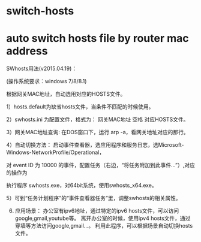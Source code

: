 # switch-hosts
# auto switch hosts file by router mac address
 
 
SWhosts用法(v2015.04.19)：

(操作系统要求：windows 7/8/8.1)

根据网关MAC地址，自动选用对应的HOSTS文件。

1）hosts.default为缺省hosts文件，当条件不匹配的时候使用。

2）swhosts.ini 为配置文件，格式为： 网关MAC地址 空格 对应HOSTS文件。

3）网关MAC地址查询: 在DOS窗口下，运行 arp -a，看网关地址对应的那行。

4）自动切换方法：
   启动事件查看器，选应用程序和服务日志，选Microsoft-Windows-NetworkProfile/Operational，
   
   对 event ID 为 10000 的事件，配置任务（右边，“将任务附加到此事件...”）,对应的操作为
   
   执行程序 swhosts.exe，对64bit系统，使用swhosts_x64.exe。
   

5）可到“任务计划程序”的“事件查看器任务”里，调整swhosts的相关属性。

6) 应用场景：
    办公室有ipv6地址，通过特定的ipv6 hosts文件，可以访问google,gmail,youtube等。
    离开办公室的时候，使用ipv4 hosts文件，通过穿墙等方法访问google,gmail...。
    利用此程序，可以根据场景自动切换hosts文件。
